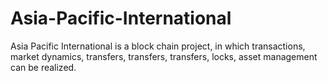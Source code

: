 # Asia-Pacific-International
Asia Pacific International is a block chain project, in which transactions, market dynamics, transfers, transfers, transfers, locks, asset management can be realized.
